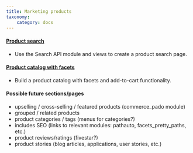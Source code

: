 ```yaml
---
title: Marketing products
taxonomy:
    category: docs
---
```


#### [Product search](01.product-search)
- Use the Search API module and views to create a product search page.

#### [Product catalog with facets](02.product-catalog-facets)
- Build a product catalog with facets and add-to-cart functionality.

#### Possible future sections/pages
- upselling / cross-selling / featured products (commerce_pado module)
- grouped / related products
- product categories / tags (menus for categories?)
- includes SEO (links to relevant modules: pathauto, facets_pretty_paths, etc.)
- product reviews/ratings (fivestar?)
- product stories (blog articles, applications, user stories, etc.)
